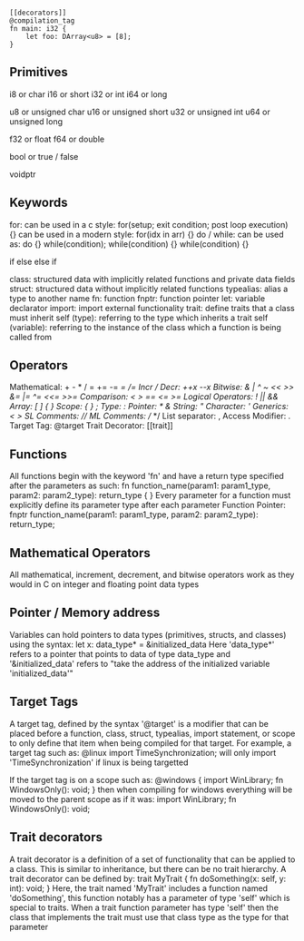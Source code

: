 ```eos

[[decorators]]
@compilation_tag
fn main: i32 {
    let foo: DArray<u8> = [8];
}

```

## Primitives

i8      or      char
i16     or      short
i32     or      int
i64     or      long

u8      or      unsigned char
u16     or      unsigned short
u32     or      unsigned int
u64     or      unsigned long

f32     or      float
f64     or      double

bool    or      true / false

voidptr

## Keywords

for:                can be used in a c style:
                        for(setup; exit condition; post loop execution) {}
                    can be used in a modern style:
                        for(idx in arr) {}
do / while:         can be used as:
                        do {} while(condition);
                        while(condition) {}
                        while(condition) {}

if
else
else if

class:              structured data with implicitly related functions and private data fields
struct:             structured data without implicitly related functions
typealias:          alias a type to another name
fn:                 function
fnptr:              function pointer
let:                variable declarator
import:             import external functionality
trait:              define traits that a class must inherit
self (type):        referring to the type which inherits a trait
self (variable):    referring to the instance of the class which a function is being called from

## Operators
Mathematical:       + - * / = += -= *= /=
Incr / Decr:        ++x --x
Bitwise:            & | ^ ~ << >> &= |= ^= <<= >>=
Comparison:         < > == <= >=
Logical Operators:  ! || &&
Array:              [ ] { }
Scope:              { } ;
Type:               :
Pointer:            * &
String:             "
Character:          '
Generics:           < >
SL Comments:        //
ML Comments:        /* */
List separator:     ,
Access Modifier:    .
Target Tag:         @target
Trait Decorator:    [[trait]]

## Functions
All functions begin with the keyword 'fn' and have a return type specified after the parameters as such:
    fn function_name(param1: param1_type, param2: param2_type): return_type { }
Every parameter for a function must explicitly define its parameter type after each parameter
Function Pointer:   fnptr function_name(param1: param1_type, param2: param2_type): return_type;

## Mathematical Operators
All mathematical, increment, decrement, and bitwise operators work as they would in C on integer and floating
point data types

## Pointer / Memory address
Variables can hold pointers to data types (primitives, structs, and classes) using the syntax:
    let x: data_type* = &initialized_data
Here 'data_type*' refers to a pointer that points to data of type data_type and '&initialized_data'
refers to "take the address of the initialized variable 'initialized_data'"

## Target Tags
A target tag, defined by the syntax '@target' is a modifier that can be placed before a function, class,
struct, typealias, import statement, or scope to only define that item when being compiled for that target.
For example, a target tag such as:
    @linux
    import TimeSynchronization;
will only import 'TimeSynchronization' if linux is being targetted

If the target tag is on a scope such as:
    @windows {
        import WinLibrary;
        fn WindowsOnly(): void;
    }
then when compiling for windows everything will be moved to the parent scope as if it was:
    import WinLibrary;
    fn WindowsOnly(): void;

## Trait decorators
A trait decorator is a definition of a set of functionality that can be applied to a class. This is
similar to inheritance, but there can be no trait hierarchy. A trait decorator can be defined by:
    trait MyTrait {
        fn doSomething(x: self, y: int): void;
    }
Here, the trait named 'MyTrait' includes a function named 'doSomething', this function notably has a parameter
of type 'self' which is special to traits. When a trait function parameter has type 'self' then the class that
implements the trait must use that class type as the type for that parameter
